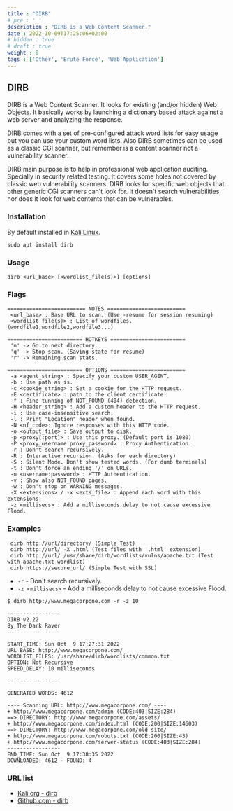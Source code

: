 ```yaml
---
title : "DIRB"
# pre : ' '
description : "DIRB is a Web Content Scanner."
date : 2022-10-09T17:25:06+02:00
# hidden : true
# draft : true
weight : 0
tags : ['Other', 'Brute Force', 'Web Application']
---
```


## DIRB

DIRB is a Web Content Scanner. It looks for existing (and/or hidden) Web Objects. It basically works by launching a dictionary based attack against a web server and analyzing the response.

DIRB comes with a set of pre-configured attack word lists for easy usage but you can use your custom word lists. Also DIRB sometimes can be used as a classic CGI scanner, but remember is a content scanner not a vulnerability scanner.

DIRB main purpose is to help in professional web application auditing. Specially in security related testing. It covers some holes not covered by classic web vulnerability scanners. DIRB looks for specific web objects that other generic CGI scanners can't look for. It doesn't search vulnerabilities nor does it look for web contents that can be vulnerables.

### Installation

By default installed in [Kali Linux](https://www.kali.org/).

```plain
sudo apt install dirb
```

### Usage

```plain
dirb <url_base> [<wordlist_file(s)>] [options]
```

### Flags

```plain
========================= NOTES =========================
 <url_base> : Base URL to scan. (Use -resume for session resuming)
 <wordlist_file(s)> : List of wordfiles. (wordfile1,wordfile2,wordfile3...)

======================== HOTKEYS ========================
 'n' -> Go to next directory.
 'q' -> Stop scan. (Saving state for resume)
 'r' -> Remaining scan stats.

======================== OPTIONS ========================
 -a <agent_string> : Specify your custom USER_AGENT.
 -b : Use path as is.
 -c <cookie_string> : Set a cookie for the HTTP request.
 -E <certificate> : path to the client certificate.
 -f : Fine tunning of NOT_FOUND (404) detection.
 -H <header_string> : Add a custom header to the HTTP request.
 -i : Use case-insensitive search.
 -l : Print "Location" header when found.
 -N <nf_code>: Ignore responses with this HTTP code.
 -o <output_file> : Save output to disk.
 -p <proxy[:port]> : Use this proxy. (Default port is 1080)
 -P <proxy_username:proxy_password> : Proxy Authentication.
 -r : Don't search recursively.
 -R : Interactive recursion. (Asks for each directory)
 -S : Silent Mode. Don't show tested words. (For dumb terminals)
 -t : Don't force an ending '/' on URLs.
 -u <username:password> : HTTP Authentication.
 -v : Show also NOT_FOUND pages.
 -w : Don't stop on WARNING messages.
 -X <extensions> / -x <exts_file> : Append each word with this extensions.
 -z <millisecs> : Add a milliseconds delay to not cause excessive Flood.
```

### Examples

```plain
 dirb http://url/directory/ (Simple Test)
 dirb http://url/ -X .html (Test files with '.html' extension)
 dirb http://url/ /usr/share/dirb/wordlists/vulns/apache.txt (Test with apache.txt wordlist)
 dirb https://secure_url/ (Simple Test with SSL)
```

* `-r` - Don't search recursively.
* `-z <millisecs>` - Add a milliseconds delay to not cause excessive Flood.

```plain
$ dirb http://www.megacorpone.com -r -z 10

-----------------
DIRB v2.22    
By The Dark Raver
-----------------

START_TIME: Sun Oct  9 17:27:31 2022
URL_BASE: http://www.megacorpone.com/
WORDLIST_FILES: /usr/share/dirb/wordlists/common.txt
OPTION: Not Recursive
SPEED_DELAY: 10 milliseconds

-----------------

GENERATED WORDS: 4612  

---- Scanning URL: http://www.megacorpone.com/ ----
+ http://www.megacorpone.com/admin (CODE:403|SIZE:284)   
==> DIRECTORY: http://www.megacorpone.com/assets/   
+ http://www.megacorpone.com/index.html (CODE:200|SIZE:14603)     
==> DIRECTORY: http://www.megacorpone.com/old-site/   
+ http://www.megacorpone.com/robots.txt (CODE:200|SIZE:43)   
+ http://www.megacorpone.com/server-status (CODE:403|SIZE:284)
-----------------
END_TIME: Sun Oct  9 17:38:35 2022
DOWNLOADED: 4612 - FOUND: 4
```

### URL list

* [Kali.org - dirb](https://www.kali.org/tools/dirb/)
* [Github.com - dirb](https://github.com/Seabreg/dirb)
